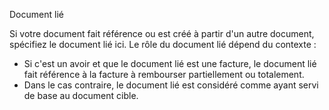 Document lié

Si votre document fait référence ou est créé à partir d'un autre document, 
spécifiez le document lié ici. Le rôle du document lié dépend du contexte : 

* Si c'est un avoir et que le document lié est une facture, le document lié 
  fait référence à la facture à rembourser partiellement ou totalement.
* Dans le cas contraire, le document lié est considéré comme ayant servi de 
  base au document cible.